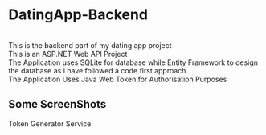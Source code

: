 # DatingApp-Backend
</br>This is the backend part of my dating app project
</br>This is an ASP.NET Web API Project
</br> The Application uses SQLite for database while Entity Framework to design the database as i have followed a code first approach
</br> The Application Uses Java Web Token for Authorisation Purposes 




<h2>Some ScreenShots</h2>

Token Generator Service

